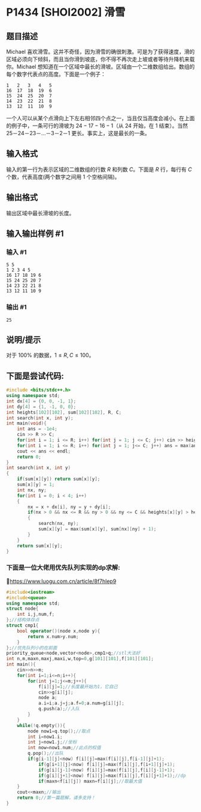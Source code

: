 # P1434 [SHOI2002] 滑雪

## 题目描述

Michael 喜欢滑雪。这并不奇怪，因为滑雪的确很刺激。可是为了获得速度，滑的区域必须向下倾斜，而且当你滑到坡底，你不得不再次走上坡或者等待升降机来载你。Michael 想知道在一个区域中最长的滑坡。区域由一个二维数组给出。数组的每个数字代表点的高度。下面是一个例子：
```plain
1   2   3   4   5
16  17  18  19  6
15  24  25  20  7
14  23  22  21  8
13  12  11  10  9
```
一个人可以从某个点滑向上下左右相邻四个点之一，当且仅当高度会减小。在上面的例子中，一条可行的滑坡为 $24-17-16-1$（从 $24$ 开始，在 $1$ 结束）。当然    $25$－$24$－$23$－$\ldots$－$3$－$2$－$1$ 更长。事实上，这是最长的一条。

## 输入格式

输入的第一行为表示区域的二维数组的行数 $R$ 和列数 $C$。下面是 $R$ 行，每行有 $C$ 个数，代表高度(两个数字之间用 $1$ 个空格间隔)。

## 输出格式

输出区域中最长滑坡的长度。

## 输入输出样例 #1

### 输入 #1

```
5 5
1 2 3 4 5
16 17 18 19 6
15 24 25 20 7
14 23 22 21 8
13 12 11 10 9
```

### 输出 #1

```
25
```

## 说明/提示

对于 $100\%$ 的数据，$1\leq R,C\leq 100$。
## 下面是尝试代码:
```cpp
#include <bits/stdc++.h>
using namespace std;
int dx[4] = {0, 0, -1, 1};
int dy[4] = {1, -1, 0, 0};
int heights[102][102], sum[102][102], R, C;
int search(int x, int y);
int main(void){
    int ans = -1e4;
    cin >> R >> C;
    for(int i = 1; i <= R; i++) for(int j = 1; j <= C; j++) cin >> heights[i][j];
    for(int i = 1; i <= R; i++) for(int j = 1; j<= C; j++) ans = max(ans, search(i, j));
    cout << ans << endl;
    return 0;
}
int search(int x, int y)
{
    if(sum[x][y]) return sum[x][y];
    sum[x][y] = 1;
    int nx, ny;
    for(int i = 0; i < 4; i++)
    {
        nx = x + dx[i], ny = y + dy[i];
        if(nx > 0 && nx <= R && ny > 0 && ny <= C && heights[x][y] > heights[nx][ny])
        {
            search(nx, ny);
            sum[x][y] = max(sum[x][y], sum[nx][ny] + 1);
        }
    }
    return sum[x][y];
}
```
### 下面是一位大佬用优先队列实现的dp求解:
🔗https://www.luogu.com.cn/article/8f7hlep9
```cpp
#include<iostream>
#include<queue>
using namespace std;
struct node{
    int i,j,num,f;
};//结构体存点
struct cmp1{
    bool operator()(node x,node y){
        return x.num>y.num;
    }
};//优先队列小的在前面
priority_queue<node,vector<node>,cmp1>q;//stl大法好
int n,m,maxn,maxj,maxi,w,top=0,g[101][101],f[101][101];
int main(){
    cin>>n>>m;
    for(int i=1;i<=n;i++){
        for(int j=1;j<=m;j++){
        	f[i][j]=1;//长度最开始为1，它自己
            cin>>g[i][j];
            node a;
            a.i=i;a.j=j;a.f=0;a.num=g[i][j];
            q.push(a);//入队
        }
    }
    while(!q.empty()){
        node now1=q.top();//取点
        int i=now1.i;
        int j=now1.j;//坐标
        int now=now1.num;//此点的权值
        q.pop();//出队
        if(g[i-1][j]<now) f[i][j]=max(f[i][j],f[i-1][j]+1);
            if(g[i+1][j]<now) f[i][j]=max(f[i][j],f[i+1][j]+1);
            if(g[i][j-1]<now) f[i][j]=max(f[i][j],f[i][j-1]+1);
            if(g[i][j+1]<now) f[i][j]=max(f[i][j],f[i][j+1]+1);//dp
            if(maxn<f[i][j]) maxn=f[i][j];//取最大值
    }
    cout<<maxn;//输出
    return 0;//第一篇题解，请多支持！
}
```